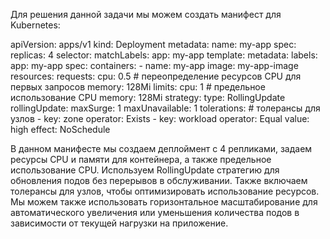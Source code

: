 Для решения данной задачи мы можем создать манифест для Kubernetes:

apiVersion: apps/v1
kind: Deployment
metadata:
  name: my-app
spec:
  replicas: 4
  selector:
    matchLabels:
      app: my-app
  template:
    metadata:
      labels:
        app: my-app
    spec:
      containers:
      - name: my-app
        image: my-app-image
        resources:
          requests:
            cpu: 0.5           # переопределение ресурсов CPU для первых запросов
            memory: 128Mi
          limits:
            cpu: 1             # предельное использование CPU
            memory: 128Mi
  strategy:
    type: RollingUpdate
    rollingUpdate:
      maxSurge: 1
      maxUnavailable: 1
    tolerations:                # толерансы для узлов
    - key: zone
      operator: Exists
    - key: workload
      operator: Equal
      value: high
      effect: NoSchedule


В данном манифесте мы создаем деплоймент с 4 репликами, задаем ресурсы CPU и памяти для контейнера, а также предельное использование CPU. Используем RollingUpdate стратегию для обновления подов без перерывов в обслуживании. Также включаем толерансы для узлов, чтобы оптимизировать использование ресурсов. Мы можем также использовать горизонтальное масштабирование для автоматического увеличения или уменьшения количества подов в зависимости от текущей нагрузки на приложение. 

